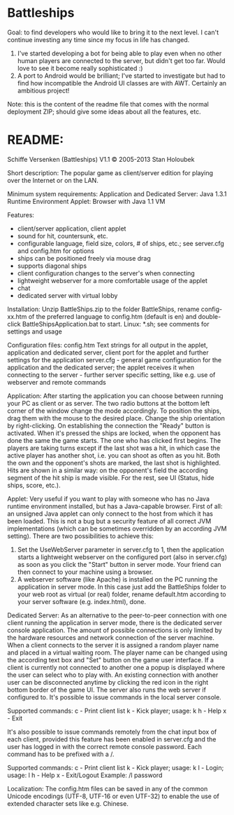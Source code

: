 Battleships
===========

Goal: to find developers who would like to bring it to the next level. I can't continue investing any time since my focus in life has changed.

1. I've started developing a bot for being able to play even when no other human players are connected to the server, but didn't get too far. Would love to see it become really sophisticated :)
2. A port to Android would be brilliant; I've started to investigate but had to find how incompatible the Android UI classes are with AWT. Certainly an ambitious project!

Note: this is the content of the readme file that comes with the normal deployment ZIP; should give some ideas about all the features, etc.

README:
===========

Schiffe Versenken (Battleships) V1.1
© 2005-2013 Stan Holoubek

Short description:
The popular game as client/server edition for playing over the Internet or on the LAN.

Minimum system requirements:
Application and Dedicated Server: Java 1.3.1 Runtime Environment
Applet: Browser with Java 1.1 VM

Features:
- client/server application, client applet 
- sound for hit, countersunk, etc. 
- configurable language, field size, colors, # of ships, etc.; see server.cfg and config.htm for options
- ships can be positioned freely via mouse drag 
- supports diagonal ships 
- client configuration changes to the server's when connecting 
- lightweight webserver for a more comfortable usage of the applet 
- chat 
- dedicated server with virtual lobby

Installation:
Unzip BattleShips.zip to the folder BattleShips, rename config-xx.htm of the preferred language to config.htm (default is en) and double-click BattleShipsApplication.bat to start.
Linux: *.sh; see comments for settings and usage

Configuration files:
config.htm		Text strings for all output in the applet, application and dedicated server, client port for the applet and further settings for the application
server.cfg		- general game configuration for the application and the dedicated server; the applet receives it when connecting to the server
		- further server specific setting, like e.g. use of webserver and remote commands

Application:
After starting the application you can choose between running your PC as client or as server. The two radio buttons at the bottom left corner of the window change the mode accordingly. To position the ships, drag them with the mouse to the desired place. Change the ship orientation by right-clicking. On establishing the connection the "Ready" button is activated. When it's pressed the ships are locked, when the opponent has done the same the game starts. The one who has clicked first begins. The players are taking turns except if the last shot was a hit, in which case the active player has another shot, i.e. you can shoot as often as you hit. Both the own and the opponent's shots are marked, the last shot is highlighted. Hits are shown in a similar way: on the opponent's field the according segment of the hit ship is made visible. For the rest, see UI (Status, hide ships, score, etc.).

Applet:
Very useful if you want to play with someone who has no Java runtime environment installed, but has a Java-capable browser. First of all: an unsigned Java applet can only connect to the host from which it has been loaded. This is not a bug but a security feature of all correct JVM implementations (which can be sometimes overridden by an according JVM setting).
There are two possibilities to achieve this:
1. Set the UseWebServer parameter in server.cfg to 1, then the application starts a lightweight webserver on the configured port (also in server.cfg) as soon as you click the "Start" button in server mode. Your friend can then connect to your machine using a browser.
2. A webserver software (like Apache) is installed on the PC running the application in server mode. In this case just add the BattleShips folder to your web root as virtual (or real) folder, rename default.htm according to your server software (e.g. index.html), done.

Dedicated Server:
As an alternative to the peer-to-peer connection with one client running the application in server mode, there is the dedicated server console application. The amount of possible connections is only limited by the hardware resources and network connection of the server machine.
When a client connects to the server it is assigned a random player name and placed in a virtual waiting room. The player name can be changed using the according text box and "Set" button on the game user interface. If a client is currently not connected to another one a popup is displayed where the user can select who to play with. An existing connection with another user can be disconnected anytime by clicking the red icon in the right bottom border of the game UI.
The server also runs the web server if configured to. It's possible to issue commands in the local server console.

Supported commands:
c - Print client list
k - Kick player; usage: k <player name>
h - Help
x - Exit

It's also possible to issue commands remotely from the chat input box of each client, provided this feature has been enabled in server.cfg and the user has logged in with the correct remote console password. Each command has to be prefixed with a /.
 
Supported commands:
c - Print client list
k - Kick player; usage: k <player name>
l - Login; usage: l <Rcon Password>
h - Help
x - Exit/Logout
Example: /l password

Localization:
The config.htm files can be saved in any of the common Unicode encodings (UTF-8, UTF-16 or even UTF-32) to enable the use of extended character sets like e.g. Chinese.
